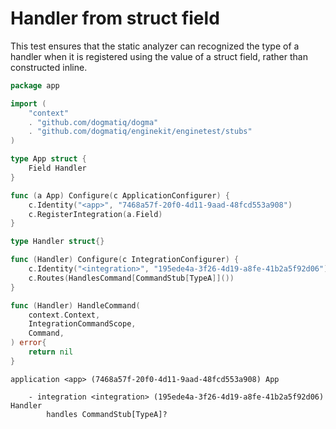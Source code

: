 # Handler from struct field

This test ensures that the static analyzer can recognized the type of a handler
when it is registered using the value of a struct field, rather than constructed
inline.

```go au:input
package app

import (
    "context"
    . "github.com/dogmatiq/dogma"
    . "github.com/dogmatiq/enginekit/enginetest/stubs"
)

type App struct {
	Field Handler
}

func (a App) Configure(c ApplicationConfigurer) {
	c.Identity("<app>", "7468a57f-20f0-4d11-9aad-48fcd553a908")
	c.RegisterIntegration(a.Field)
}

type Handler struct{}

func (Handler) Configure(c IntegrationConfigurer) {
	c.Identity("<integration>", "195ede4a-3f26-4d19-a8fe-41b2a5f92d06")
	c.Routes(HandlesCommand[CommandStub[TypeA]]())
}

func (Handler) HandleCommand(
    context.Context,
    IntegrationCommandScope,
    Command,
) error{
    return nil
}
```

```au:output
application <app> (7468a57f-20f0-4d11-9aad-48fcd553a908) App

    - integration <integration> (195ede4a-3f26-4d19-a8fe-41b2a5f92d06) Handler
        handles CommandStub[TypeA]?
```
